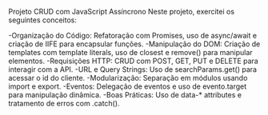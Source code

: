 Projeto CRUD com JavaScript Assíncrono
Neste projeto, exercitei os seguintes conceitos:

-Organização do Código: Refatoração com Promises, uso de async/await e criação de IIFE para encapsular funções.
-Manipulação do DOM: Criação de templates com template literals, uso de closest e remove() para manipular elementos.
-Requisições HTTP: CRUD com POST, GET, PUT e DELETE para interagir com a API.
-URL e Query Strings: Uso de searchParams.get() para acessar o id do cliente.
-Modularização: Separação em módulos usando import e export.
-Eventos: Delegação de eventos e uso de evento.target para manipulação dinâmica.
-Boas Práticas: Uso de data-* attributes e tratamento de erros com .catch().
